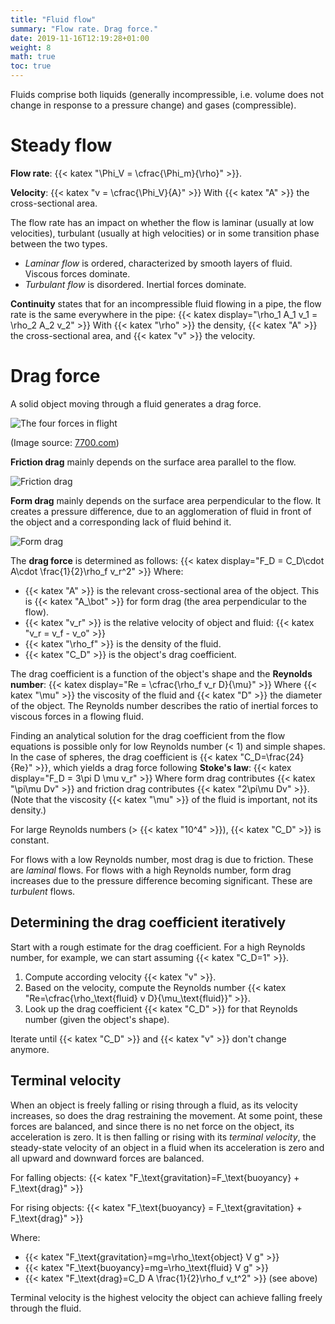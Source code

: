 ```yaml
---
title: "Fluid flow"
summary: "Flow rate. Drag force."
date: 2019-11-16T12:19:28+01:00
weight: 8
math: true
toc: true
---
```


Fluids comprise both liquids (generally incompressible, i.e. volume does not change in response to a pressure change) and gases (compressible).

# Steady flow

**Flow rate**: {{< katex "\Phi_V = \cfrac{\Phi_m}{\rho}" >}}.

**Velocity**: {{< katex "v = \cfrac{\Phi_V}{A}" >}}
With {{< katex "A" >}} the cross-sectional area.

The flow rate has an impact on whether the flow is laminar (usually at low velocities), turbulant (usually at high velocities) or in some transition phase between the two types.

* _Laminar flow_ is ordered, characterized by smooth layers of fluid. Viscous forces dominate.
* _Turbulant flow_ is disordered. Inertial forces dominate.

**Continuity** states that for an incompressible fluid flowing in a pipe, the flow rate is the same everywhere in the pipe:
{{< katex display="\rho_1 A_1 v_1 = \rho_2 A_2 v_2" >}}
With {{< katex "\rho" >}} the density, {{< katex "A" >}} the cross-sectional area, and {{< katex "v" >}} the velocity.

# Drag force

A solid object moving through a fluid generates a drag force.

![The four forces in flight](http://code7700.com/images/forces_g450_fictitious.png)

(Image source: [7700.com](http://code7700.com))

**Friction drag** mainly depends on the surface area parallel to the flow.

![Friction drag](/images/docs/friction-drag.png)

**Form drag** mainly depends on the surface area perpendicular to the flow. It creates a pressure difference, due to an agglomeration of fluid in front of the object and a corresponding lack of fluid behind it.

![Form drag](/images/docs/form-drag.png)

The **drag force** is determined as follows:
{{< katex display="F_D = C_D\cdot A\cdot \frac{1}{2}\rho_f v_r^2" >}}
Where:

* {{< katex "A" >}} is the relevant cross-sectional area of the object. This is {{< katex "A_\bot" >}} for form drag (the area perpendicular to the flow).
* {{< katex "v_r" >}} is the relative velocity of object and fluid: {{< katex "v_r = v_f - v_o" >}}
* {{< katex "\rho_f" >}} is the density of the fluid.
* {{< katex "C_D" >}} is the object's drag coefficient.

The drag coefficient is a function of the object's shape and the **Reynolds number**:
{{< katex display="Re = \cfrac{\rho_f v_r D}{\mu}" >}}
Where {{< katex "\mu" >}} the viscosity of the fluid and {{< katex "D" >}} the diameter of the object. The Reynolds number describes the ratio of inertial forces to viscous forces in a flowing fluid.

Finding an analytical solution for the drag coefficient from the flow equations is possible only for low Reynolds number (< 1) and simple shapes. In the case of spheres, the drag coefficient is {{< katex "C_D=\frac{24}{Re}" >}}, which yields a drag force following **Stoke's law**:
{{< katex display="F_D = 3\pi D \mu v_r" >}}
Where form drag contributes {{< katex "\pi\mu Dv" >}} and friction drag contributes {{< katex "2\pi\mu Dv" >}}. (Note that the viscosity {{< katex "\mu" >}} of the fluid is important, not its density.)

For large Reynolds numbers (> {{< katex "10^4" >}}), {{< katex "C_D" >}} is constant.

For flows with a low Reynolds number, most drag is due to friction. These are _laminal_ flows. For flows with a high Reynolds number, form drag increases due to the pressure difference becoming significant. These are _turbulent_ flows.

## Determining the drag coefficient iteratively

Start with a rough estimate for the drag coefficient. For a high Reynolds number, for example, we can start assuming {{< katex "C_D=1" >}}.

1. Compute according velocity {{< katex "v" >}}.
2. Based on the velocity, compute the Reynolds number {{< katex "Re=\cfrac{\rho_\text{fluid} v D}{\mu_\text{fluid}}" >}}.
3. Look up the drag coefficient {{< katex "C_D" >}} for that Reynolds number (given the object's shape).  

Iterate until {{< katex "C_D" >}} and {{< katex "v" >}} don't change anymore.

## Terminal velocity

When an object is freely falling or rising through a fluid, as its velocity increases, so does the drag restraining the movement. At some point, these forces are balanced, and since there is no net force on the object, its acceleration is zero. It is then falling or rising with its _terminal velocity_, the steady-state velocity of an object in a fluid when its acceleration is zero and all upward and downward forces are balanced.

For falling objects: {{< katex "F_\text{gravitation}=F_\text{buoyancy} + F_\text{drag}" >}}

For rising objects: {{< katex "F_\text{buoyancy} = F_\text{gravitation} + F_\text{drag}" >}}

Where:

* {{< katex "F_\text{gravitation}=mg=\rho_\text{object} V g" >}}
* {{< katex "F_\text{buoyancy}=mg=\rho_\text{fluid} V g" >}}
* {{< katex "F_\text{drag}=C_D A \frac{1}{2}\rho_f v_t^2" >}} (see above)

Terminal velocity is the highest velocity the object can achieve falling freely through the fluid.
